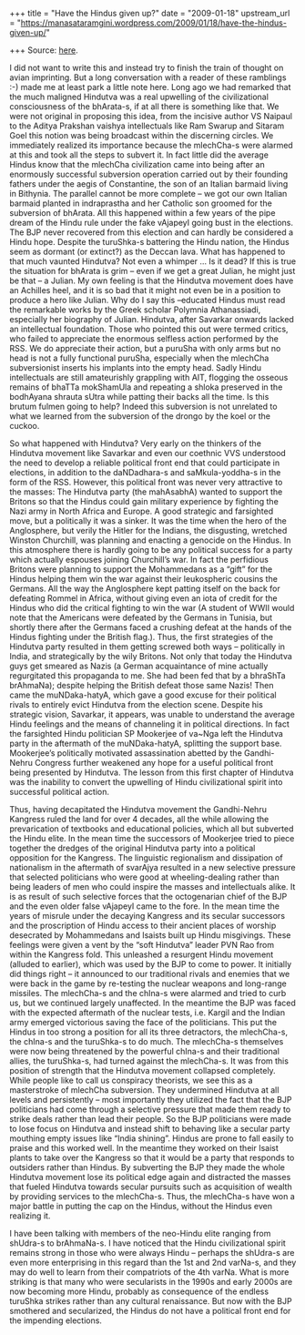 +++
title = "Have the Hindus given up?"
date = "2009-01-18"
upstream_url = "https://manasataramgini.wordpress.com/2009/01/18/have-the-hindus-given-up/"

+++
Source: [here](https://manasataramgini.wordpress.com/2009/01/18/have-the-hindus-given-up/).

I did not want to write this and instead try to finish the train of
thought on avian imprinting. But a long conversation with a reader of
these ramblings :-) made me at least park a little note here. Long ago
we had remarked that the much maligned Hindutva was a real upwelling of
the civilizational consciousness of the bhArata-s, if at all there is
something like that. We were not original in proposing this idea, from
the incisive author VS Naipaul to the Aditya Prakshan vaishya
intellectuals like Ram Swarup and Sitaram Goel this notion was being
broadcast within the discerning circles. We immediately realized its
importance because the mlechCha-s were alarmed at this and took all the
steps to subvert it. In fact little did the average Hindus know that the
mlechCha civilization came into being after an enormously successful
subversion operation carried out by their founding fathers under the
aegis of Constantine, the son of an Italian barmaid living in Bithynia.
The parallel cannot be more complete – we got our own Italian barmaid
planted in indraprastha and her Catholic son groomed for the subversion
of bhArata. All this happened within a few years of the pipe dream of
the Hindu rule under the fake vAjapeyI going bust in the elections. The
BJP never recovered from this election and can hardly be considered a
Hindu hope. Despite the turuShka-s battering the Hindu nation, the
Hindus seem as dormant (or extinct?) as the Deccan lava. What has
happened to that much vaunted Hindutva? Not even a whimper … Is it dead?
If this is true the situation for bhArata is grim – even if we get a
great Julian, he might just be that – a Julian. My own feeling is that
the Hindutva movement does have an Achilles heel, and it is so bad that
it might not even be in a position to produce a hero like Julian. Why do
I say this –educated Hindus must read the remarkable works by the Greek
scholar Polymnia Athanassiadi, especially her biography of Julian.
Hindutva, after Savarkar onwards lacked an intellectual foundation.
Those who pointed this out were termed critics, who failed to appreciate
the enormous selfless action performed by the RSS. We do appreciate
their action, but a puruSha with only arms but no head is not a fully
functional puruSha, especially when the mlechCha subversionist inserts
his implants into the empty head. Sadly Hindu intellectuals are still
amateurishly grappling with AIT, flogging the osseous remains of bhaTTa
mokShamUla and repeating a shloka preserved in the bodhAyana shrauta
sUtra while patting their backs all the time. Is this brutum fulmen
going to help? Indeed this subversion is not unrelated to what we
learned from the subversion of the drongo by the koel or the cuckoo.

So what happened with Hindutva? Very early on the thinkers of the
Hindutva movement like Savarkar and even our coethnic VVS understood the
need to develop a reliable political front end that could participate in
elections, in addition to the daNDadhara-s and saMkula-yoddha-s in the
form of the RSS. However, this political front was never very attractive
to the masses: The Hindutva party (the mahAsabhA) wanted to support the
Britons so that the Hindus could gain military experience by fighting
the Nazi army in North Africa and Europe. A good strategic and
farsighted move, but a politically it was a sinker. It was the time when
the hero of the Anglosphere, but verily the Hitler for the Indians, the
disgusting, wretched Winston Churchill, was planning and enacting a
genocide on the Hindus. In this atmosphere there is hardly going to be
any political success for a party which actually espouses joining
Churchill’s war. In fact the perfidious Britons were planning to support
the Mohammedans as a “gift” for the Hindus helping them win the war
against their leukospheric cousins the Germans. All the way the
Anglosphere kept patting itself on the back for defeating Rommel in
Africa, without giving even an iota of credit for the Hindus who did the
critical fighting to win the war (A student of WWII would note that the
Americans were defeated by the Germans in Tunisia, but shortly there
after the Germans faced a crushing defeat at the hands of the Hindus
fighting under the British flag.). Thus, the first strategies of the
Hindutva party resulted in them getting screwed both ways – politically
in India, and strategically by the wily Britons. Not only that today the
Hindutva guys get smeared as Nazis (a German acquaintance of mine
actually regurgitated this propaganda to me. She had been fed that by a
bhraShTa brAhmaNa); despite helping the British defeat those same Nazis!
Then came the muNDaka-hatyA, which gave a good excuse for their
political rivals to entirely evict Hindutva from the election scene.
Despite his strategic vision, Savarkar, it appears, was unable to
understand the average Hindu feelings and the means of channeling it in
political directions. In fact the farsighted Hindu politician SP
Mookerjee of va\~Nga left the Hindutva party in the aftermath of the
muNDaka-hatyA, splitting the support base. Mookerjee’s politically
motivated assassination abetted by the Gandhi-Nehru Congress further
weakened any hope for a useful political front being presented by
Hindutva. The lesson from this first chapter of Hindutva was the
inability to convert the upwelling of Hindu civilizational spirit into
successful political action.

Thus, having decapitated the Hindutva movement the Gandhi-Nehru Kangress
ruled the land for over 4 decades, all the while allowing the
prevarication of textbooks and educational policies, which all but
subverted the Hindu elite. In the mean time the successors of Mookerjee
tried to piece together the dredges of the original Hindutva party into
a political opposition for the Kangress. The linguistic regionalism and
dissipation of nationalism in the aftermath of svarAjya resulted in a
new selective pressure that selected politicians who were good at
wheeling-dealing rather than being leaders of men who could inspire the
masses and intellectuals alike. It is as result of such selective forces
that the octogenarian chief of the BJP and the even older false vAjapeyI
came to the fore. In the mean time the years of misrule under the
decaying Kangress and its secular successors and the proscription of
Hindu access to their ancient places of worship desecrated by
Mohammedans and Isaists built up Hindu misgivings. These feelings were
given a vent by the “soft Hindutva” leader PVN Rao from within the
Kangress fold. This unleashed a resurgent Hindu movement (alluded to
earlier), which was used by the BJP to come to power. It initially did
things right – it announced to our traditional rivals and enemies that
we were back in the game by re-testing the nuclear weapons and
long-range missiles. The mlechCha-s and the chIna-s were alarmed and
tried to curb us, but we continued largely unaffected. In the meantime
the BJP was faced with the expected aftermath of the nuclear tests, i.e.
Kargil and the Indian army emerged victorious saving the face of the
politicians. This put the Hindus in too strong a position for all its
three detractors, the mlechCha-s, the chIna-s and the turuShka-s to do
much. The mlechCha-s themselves were now being threatened by the
powerful chIna-s and their traditional allies, the turuShka-s, had
turned against the mlechCha-s. It was from this position of strength
that the Hindutva movement collapsed completely. While people like to
call us conspiracy theorists, we see this as a masterstroke of mlechCha
subversion. They undermined Hindutva at all levels and persistently –
most importantly they utilized the fact that the BJP politicians had
come through a selective pressure that made them ready to strike deals
rather than lead their people. So the BJP politicians were made to lose
focus on Hindutva and instead shift to behaving like a secular party
mouthing empty issues like “India shining”. Hindus are prone to fall
easily to praise and this worked well. In the meantime they worked on
their Isaist plants to take over the Kangress so that it would be a
party that responds to outsiders rather than Hindus. By subverting the
BJP they made the whole Hindutva movement lose its political edge again
and distracted the masses that fueled Hindutva towards secular pursuits
such as acquisition of wealth by providing services to the mlechCha-s.
Thus, the mlechCha-s have won a major battle in putting the cap on the
Hindus, without the Hindus even realizing it.

I have been talking with members of the neo-Hindu elite ranging from
shUdra-s to brAhmaNa-s. I have noticed that the Hindu civilizational
spirit remains strong in those who were always Hindu – perhaps the
shUdra-s are even more enterprising in this regard than the 1st and 2nd
varNa-s, and they may do well to learn from their compatriots of the 4th
varNa. What is more striking is that many who were secularists in the
1990s and early 2000s are now becoming more Hindu, probably as
consequence of the endless turuShka strikes rather than any cultural
renaissance. But now with the BJP smothered and secularized, the Hindus
do not have a political front end for the impending elections.

